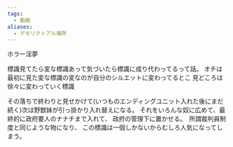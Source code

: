 ```yaml
---
tags:
  - 動画
aliases:
  - デモリクトアル場所
---
```

ホラー淫夢

標識見てたら変な標識あって気づいたら標識に成り代わってるって話。
オチは最初に見た変な標識の変なのが自分のシルエットに変わってるとこ
見どころは徐々に変わっていく標識

その落ちで終わりと見せかけて(いつものエンディングユニット入れた後にまだ続く)次は野獣妹が引っ掛かり入れ替えになる。
それをいろんな奴に広めて、最終的に政府要人のナナチまで入れて、
政府の管理下に置かせる。　所謂裁判員制度と同じような物になり、
この標識は一個しかないからむしろ人気になってしまう。
